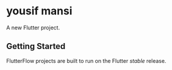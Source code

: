 # yousif mansi

A new Flutter project.

## Getting Started

FlutterFlow projects are built to run on the Flutter _stable_ release.
